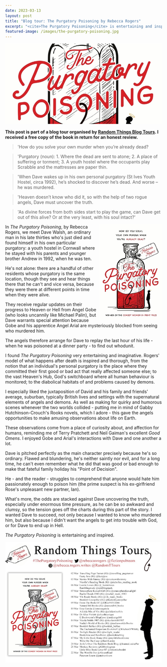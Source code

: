 ```yaml
---
date: 2023-03-13
layout: post
title: "Blog tour: The Purgatory Poisoning by Rebecca Rogers"
excerpt: "<cite>The Purgatory Poisoning</cite> is entertaining and inspired."
featured-image: /images/the-purgatory-poisoning.jpg
---
```


![The Purgatory Poisoning](/images/the-purgatory-poisoning.jpg)

**This post is part of a blog tour organised by [Random Things Blog Tours](http://randomthingsthroughmyletterbox.blogspot.com/p/services-to-publishers-authors-blog.html). I received a free copy of the book in return for an honest review.**

> 'How do you solve your own murder when you’re already dead?

> 'Purgatory (noun): 1. Where the dead are sent to atone; 2. A place of suffering or torment; 3. A youth hostel where the occupants play Scrabble and the mattresses are paper thin.

> 'When Dave wakes up in his own personal purgatory (St Ives Youth Hostel, circa 1992), he’s shocked
to discover he’s dead. And worse – he was murdered.

> 'Heaven doesn’t know who did it, so with the help of two rogue angels, Dave must uncover the
truth.

> 'As divine forces from both sides start to play the game, can Dave get out of this alive? Or at the
very least, with his soul intact?'

<img src="/images/the-purgatory-poisoning-200.jpg" alt="The Purgatory Poisoning" style="float: right; margin-bottom: 10px; margin-left: 10px;">

In <cite>The Purgatory Poisoning</cite>, by Rebecca Rogers, we meet Dave Walsh, an ordinary man in his late thirties who's just died and found himself in his own particular purgatory: a youth hostel in Cornwall where he stayed with his parents and younger brother Andrew in 1992, when he was ten.

He's not alone: there are a handful of other residents whose purgatory is the same location, though they see and hear things there that he can't and vice versa, because they were there at different points in time when they were alive.

They receive regular updates on their progress to Heaven or Hell from Angel Gobe (who looks uncannily like Michael Palin), but Dave warrants special attention because Gobe and his apprentice Angel Arial are mysteriously blocked from seeing who murdered him.

The angels therefore arrange for Dave to replay the last hour of his life - when he was poisoned at a dinner party - to find out whodunit.

I found <cite>The Purgatory Poisoning</cite> very entertaining and imaginative. Rogers' model of what happens after death is inspired and thorough, from the notion that an individual's personal purgatory is the place where they committed their first good or bad act that really affected someone else; to the vast Heaven's Hub, God's switchboard where all human behaviour is monitored; to the diabolical habitats of and problems caused by demons.

I especially liked the juxtaposition of David and his family and friends' average, suburban, typically British lives and settings with the supernatural elements of angels and demons. As well as making for quirky and humorous scenes whenever the two worlds collided - putting me in mind of Gabby Hutchinson-Crouch's Rooks novels, which I adore - this gave the angels opportunities to make amusing observations about life on Earth.

These observations come from a place of curiosity about, and affection for humans, reminding me of Terry Pratchett and Neil Gaiman's excellent <cite>Good Omens</cite>. I enjoyed Gobe and Arial's interactions with Dave and one another a lot.

Dave is pitched perfectly as the main character precisely because he's so ordinary. Flawed and blundering, he's neither saintly nor evil, and for a long time, he can't even remember what he did that was good or bad enough to make that fateful family holiday his "Point of Decision".

He - and the reader - struggles to comprehend that anyone would hate him passionately enough to poison him (the prime suspect is his ex-girlfriend Rose's unpleasant new partner, Ian).

What's more, the odds are stacked against Dave uncovering the truth, especially under enormous time pressure, as he can be so awkward and clumsy, so the tension goes off the charts during this part of the story. I wanted Dave to succeed, not only because I wanted to know who murdered him, but also because I didn't want the angels to get into trouble with God, or for Dave to end up in Hell.

<cite>The Purgatory Poisoning</cite> is entertaining and inspired.

![The Purgatory Poisoning blog tour banner](/images/the-purgatory-poisoning-banner.jpg)